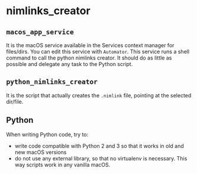 # nimlinks_creator

## `macos_app_service`
It is the macOS service available in the Services context manager for files/dirs.
You can edit this service with `Automator`.
This service runs a shell command to call the python nimlinks creator.
It should do as little as possible and delegate any task to the Python script.

## `python_nimlinks_creator`
It is the script that actually creates the `.nimlink` file, pointing at the selected dir/file.

## Python
When writing Python code, try to:
 - write code compatible with Python 2 and 3 so that it works in old and new macOS versions
 - do not use any external library, so that no virtualenv is necessary. This way scripts work in any vanilla macOS.

